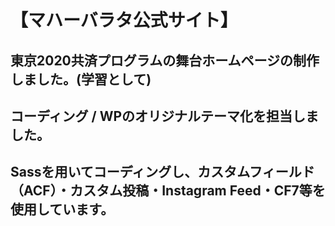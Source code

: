# 【マハーバラタ公式サイト】

## 東京2020共済プログラムの舞台ホームページの制作しました。(学習として)

## コーディング / WPのオリジナルテーマ化を担当しました。

## Sassを用いてコーディングし、カスタムフィールド（ACF）・カスタム投稿・Instagram Feed・CF7等を使用しています。